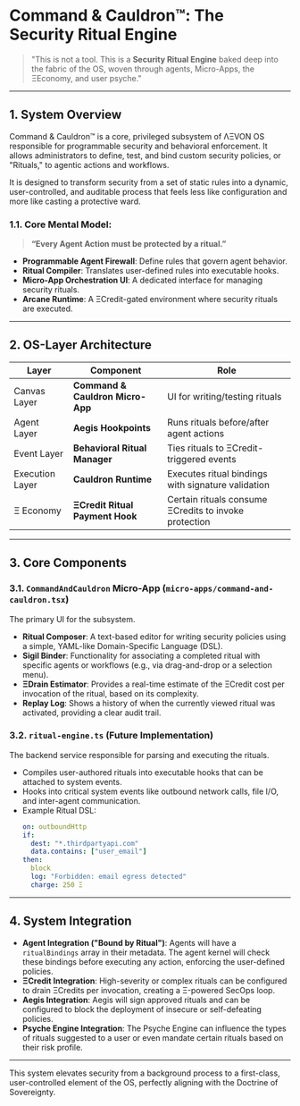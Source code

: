 
# Command & Cauldron™: The Security Ritual Engine

> "This is not a tool. This is a **Security Ritual Engine** baked deep into the fabric of the OS, woven through agents, Micro-Apps, the ΞEconomy, and user psyche."

---

## 1. System Overview

Command & Cauldron™ is a core, privileged subsystem of ΛΞVON OS responsible for programmable security and behavioral enforcement. It allows administrators to define, test, and bind custom security policies, or "Rituals," to agentic actions and workflows.

It is designed to transform security from a set of static rules into a dynamic, user-controlled, and auditable process that feels less like configuration and more like casting a protective ward.

### 1.1. Core Mental Model:
> **“Every Agent Action must be protected by a ritual.”**

-   **Programmable Agent Firewall**: Define rules that govern agent behavior.
-   **Ritual Compiler**: Translates user-defined rules into executable hooks.
-   **Micro-App Orchestration UI**: A dedicated interface for managing security rituals.
-   **Arcane Runtime**: A ΞCredit-gated environment where security rituals are executed.

---

## 2. OS-Layer Architecture

| Layer           | Component                        | Role                                                  |
| --------------- | -------------------------------- | ----------------------------------------------------- |
| Canvas Layer    | **Command & Cauldron Micro-App** | UI for writing/testing rituals                        |
| Agent Layer     | **Aegis Hookpoints**             | Runs rituals before/after agent actions               |
| Event Layer     | **Behavioral Ritual Manager**    | Ties rituals to ΞCredit-triggered events              |
| Execution Layer | **Cauldron Runtime**             | Executes ritual bindings with signature validation    |
| Ξ Economy       | **ΞCredit Ritual Payment Hook**  | Certain rituals consume ΞCredits to invoke protection |

---

## 3. Core Components

### 3.1. `CommandAndCauldron` Micro-App (`micro-apps/command-and-cauldron.tsx`)
The primary UI for the subsystem.
-   **Ritual Composer**: A text-based editor for writing security policies using a simple, YAML-like Domain-Specific Language (DSL).
-   **Sigil Binder**: Functionality for associating a completed ritual with specific agents or workflows (e.g., via drag-and-drop or a selection menu).
-   **ΞDrain Estimator**: Provides a real-time estimate of the ΞCredit cost per invocation of the ritual, based on its complexity.
-   **Replay Log**: Shows a history of when the currently viewed ritual was activated, providing a clear audit trail.

### 3.2. `ritual-engine.ts` (Future Implementation)
The backend service responsible for parsing and executing the rituals.
-   Compiles user-authored rituals into executable hooks that can be attached to system events.
-   Hooks into critical system events like outbound network calls, file I/O, and inter-agent communication.
-   Example Ritual DSL:
    ```yaml
    on: outboundHttp
    if:
      dest: "*.thirdpartyapi.com"
      data.contains: ["user_email"]
    then:
      block
      log: "Forbidden: email egress detected"
      charge: 250 Ξ
    ```

---

## 4. System Integration

-   **Agent Integration ("Bound by Ritual")**: Agents will have a `ritualBindings` array in their metadata. The agent kernel will check these bindings before executing any action, enforcing the user-defined policies.
-   **ΞCredit Integration**: High-severity or complex rituals can be configured to drain ΞCredits per invocation, creating a Ξ-powered SecOps loop.
-   **Aegis Integration**: Aegis will sign approved rituals and can be configured to block the deployment of insecure or self-defeating policies.
-   **Psyche Engine Integration**: The Psyche Engine can influence the types of rituals suggested to a user or even mandate certain rituals based on their risk profile.

---

This system elevates security from a background process to a first-class, user-controlled element of the OS, perfectly aligning with the Doctrine of Sovereignty.
